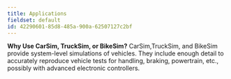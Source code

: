 ```yaml
---
title: Applications
fieldset: default
id: 42290601-85d8-485a-900a-62507127c2bf
---
```

**Why Use CarSim, TruckSim, or BikeSim?**
CarSim,TruckSim, and BikeSim provide system-level simulations of vehicles. They include enough detail to accurately reproduce vehicle tests for handling, braking, powertrain, etc., possibly with advanced electronic controllers.